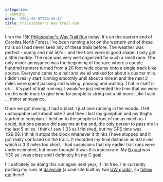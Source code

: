 ```yaml
---
categories:
- running
date: '2011-05-07T20:44:27'
title: Philosopher's Way Trail Run
---
```


I ran the 15K [Philosopher's Way Trail Run](http://www.trailheads.org/pwtr/) today. It's on the eastern end
of Carolina North Forest. I've been running a lot on the western end
of these trails so I had never seen any of these trails before. The
weather was perfect - sunny and mid 50's - and the trails were in good
shape. I only got a little muddy. The race was very well organized for
such a small race. The only minor annoyance was the beginning of the
race where a couple hundred runners turned from a 20 foot wide course
onto a single track bike course. Everyone came to a halt and we all
walked for about a quarter mile. I didn't really start running
smoothly until about a mile in and the next 3 miles were spent passing
and waiting, passing and waiting. That in itself is ok ... it's part
of trail running. I would've just extended the time that we were on
the wide track to give time for people to string out a bit more. Like I
said ... minor annoyance.

Once we got moving, I had a blast. I just love running in the woods. I
felt unstoppable until about mile 7 and then I lost my gumption and my
thighs started to complain. I held on to the people in front of me as
much as I could, but one person did pass me at the end, the only
person to pass me in the last 5 miles. I think I saw 1:33 as I
finished, but my GPS time was 1:29:09. I think it stops the clock
whenever it thinks I have stopped and it got really confused on the
trails. It recorded my final distance as 6.0 miles which is 3.3 miles
too short. I had suspicions that my earlier trail runs were
underestimated, but never thought it was this inaccurate. My [B goal](http://www.lovingtherun.com/running-tips/the-a-b-cs) was 1:30 so
I was close and I definitely hit my C goal. 

I'll definitely be doing this run again next year, if I'm free. I'm
currently posting my runs at [dailymile](http://www.dailymile.com/) (a
cool site built by two [UW grads](http://onwisconsin.uwalumni.com/departments/ben-weiner-06-and-kelly-korevec-06-partnership-in-motion/)),
so [follow me](http://www.dailymile.com/people/vkurup) there!

